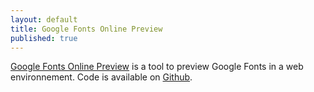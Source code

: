 ```yaml
---
layout: default
title: Google Fonts Online Preview
published: true
---
```


[Google Fonts Online Preview](http://lefoy.net/google-fonts/) is a tool to preview Google Fonts in a web environnement. Code is available on [Github](https://github.com/lefoy/google-fonts).
